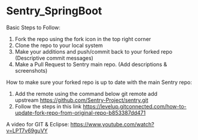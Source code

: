 # Sentry_SpringBoot

Basic Steps to Follow:
1. Fork the repo using the fork icon in the top right corner
2. Clone the repo to your local system
3. Make your additions and push/commit back to your forked repo (Descriptive commit messages)
4. Make a Pull Request to Sentry main repo. (Add descriptions & screenshots)

How to make sure your forked repo is up to date with the main Sentry repo:
1. Add the remote using the command below git remote add upstream https://github.com/Sentry-Project/sentry.git
2. Follow the steps in this link https://levelup.gitconnected.com/how-to-update-fork-repo-from-original-repo-b853387dd471

A video for GIT & Eclipse:
https://www.youtube.com/watch?v=LPT7v69guVY 
